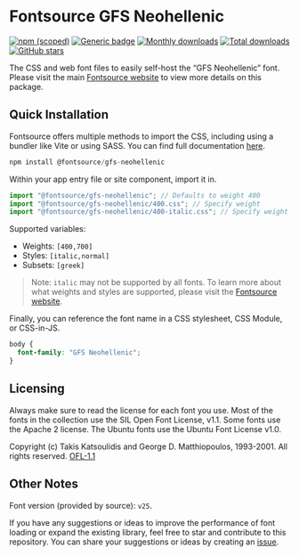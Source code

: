 # Fontsource GFS Neohellenic

[![npm (scoped)](https://img.shields.io/npm/v/@fontsource/gfs-neohellenic?color=brightgreen)](https://www.npmjs.com/package/@fontsource/gfs-neohellenic) [![Generic badge](https://img.shields.io/badge/fontsource-passing-brightgreen)](https://github.com/fontsource/fontsource) [![Monthly downloads](https://badgen.net/npm/dm/@fontsource/gfs-neohellenic)](https://github.com/fontsource/fontsource) [![Total downloads](https://badgen.net/npm/dt/@fontsource/gfs-neohellenic)](https://github.com/fontsource/fontsource) [![GitHub stars](https://img.shields.io/github/stars/fontsource/fontsource.svg?style=social&label=Star)](https://github.com/fontsource/fontsource/stargazers)

The CSS and web font files to easily self-host the “GFS Neohellenic” font. Please visit the main [Fontsource website](https://fontsource.org/fonts/gfs-neohellenic) to view more details on this package.

## Quick Installation

Fontsource offers multiple methods to import the CSS, including using a bundler like Vite or using SASS. You can find full documentation [here](https://fontsource.org/docs/getting-started/introduction).

```javascript
npm install @fontsource/gfs-neohellenic
```

Within your app entry file or site component, import it in.

```javascript
import "@fontsource/gfs-neohellenic"; // Defaults to weight 400
import "@fontsource/gfs-neohellenic/400.css"; // Specify weight
import "@fontsource/gfs-neohellenic/400-italic.css"; // Specify weight and style
```

Supported variables:
- Weights: `[400,700]`
- Styles: `[italic,normal]`
- Subsets: `[greek]`

> Note: `italic` may not be supported by all fonts. To learn more about what weights and styles are supported, please visit the [Fontsource website](https://fontsource.org/fonts/gfs-neohellenic).

Finally, you can reference the font name in a CSS stylesheet, CSS Module, or CSS-in-JS.

```css
body {
  font-family: "GFS Neohellenic";
}
```

## Licensing
Always make sure to read the license for each font you use. Most of the fonts in the collection use the SIL Open Font License, v1.1. Some fonts use the Apache 2 license. The Ubuntu fonts use the Ubuntu Font License v1.0.

Copyright (c) Takis Katsoulidis and George D. Matthiopoulos, 1993-2001. All rights reserved.
[OFL-1.1](https://openfontlicense.org)

## Other Notes
Font version (provided by source): `v25`.

If you have any suggestions or ideas to improve the performance of font loading or expand the existing library, feel free to star and contribute to this repository. You can share your suggestions or ideas by creating an [issue](https://github.com/fontsource/fontsource/issues).